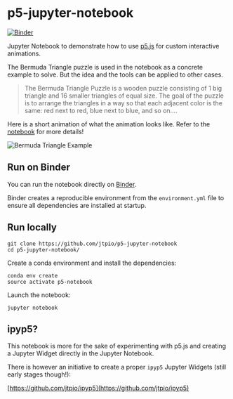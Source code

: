 p5-jupyter-notebook
===========

[![Binder](https://mybinder.org/badge_logo.svg)](https://mybinder.org/v2/gh/jtpio/p5-jupyter-notebook/master?filepath=puzzle.ipynb)

Jupyter Notebook to demonstrate how to use [p5.js](https://p5js.org) for custom interactive animations.

The Bermuda Triangle puzzle is used in the notebook as a concrete example to solve. But the idea and the tools can be applied to other cases.

> The Bermuda Triangle Puzzle is a wooden puzzle consisting of 1 big triangle and 16 smaller triangles of equal size. The goal of the puzzle is to arrange the triangles in a way so that each adjacent color is the same: red next to red, blue next to blue, and so on....

Here is a short animation of what the animation looks like. Refer to the [notebook](./puzzle.ipynb) for more details!

![Bermuda Triangle Example](./img/animation.gif)


## Run on Binder

You can run the notebook directly on [Binder](https://mybinder.org/v2/gh/jtpio/p5-jupyter-notebook/master?filepath=puzzle.ipynb).

Binder creates a reproducible environment from the `environment.yml` file to ensure all dependencies are installed at startup.


## Run locally

```
git clone https://github.com/jtpio/p5-jupyter-notebook
cd p5-jupyter-notebook/
```

Create a conda environment and install the dependencies:

```
conda env create
source activate p5-notebook
```

Launch the notebook:
```
jupyter notebook
```

## ipyp5?

This notebook is more for the sake of experimenting with p5.js and creating a Jupyter Widget directly in the Jupyter Notebook.

There is however an initiative to create a proper `ipyp5` Jupyter Widgets (still early stages though!):

[https://github.com/jtpio/ipyp5](https://github.com/jtpio/ipyp5)
